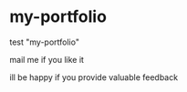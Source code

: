 # my-portfolio
test "my-portfolio"

mail me if you like it 

ill be happy if you provide valuable feedback